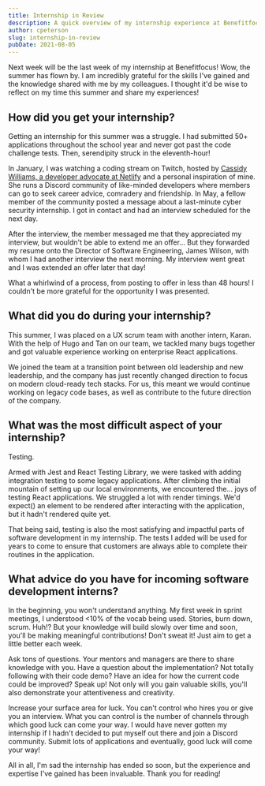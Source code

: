 ```yaml
---
title: Internship in Review
description: A quick overview of my internship experience at Benefitfocus!
author: cpeterson
slug: internship-in-review
pubDate: 2021-08-05
---
```


Next week will be the last week of my internship at Benefitfocus! Wow, the summer has flown by. I am incredibly grateful for the skills I've gained and the knowledge shared with me by my colleagues. I thought it'd be wise to reflect on my time this summer and share my experiences!

## How did you get your internship?

Getting an internship for this summer was a struggle. I had submitted 50+ applications throughout the school year and never got past the code challenge tests. Then, serendipity struck in the eleventh-hour!

In January, I was watching a coding stream on Twitch, hosted by [Cassidy Williams, a developer advocate at Netlify](https://cassidoo.co/) and a personal inspiration of mine. She runs a Discord community of like-minded developers where members can go to seek career advice, comradery and friendship. In May, a fellow member of the community posted a message about a last-minute cyber security internship. I got in contact and had an interview scheduled for the next day.

After the interview, the member messaged me that they appreciated my interview, but wouldn't be able to extend me an offer... But they forwarded my resume onto the Director of Software Engineering, James Wilson, with whom I had another interview the next morning. My interview went great and I was extended an offer later that day!

What a whirlwind of a process, from posting to offer in less than 48 hours! I couldn't be more grateful for the opportunity I was presented.

## What did you do during your internship?

This summer, I was placed on a UX scrum team with another intern, Karan. With the help of Hugo and Tan on our team, we tackled many bugs together and got valuable experience working on enterprise React applications.

We joined the team at a transition point between old leadership and new leadership, and the company has just recently changed direction to focus on modern cloud-ready tech stacks. For us, this meant we would continue working on legacy code bases, as well as contribute to the future direction of the company.

## What was the most difficult aspect of your internship?

Testing.

Armed with Jest and React Testing Library, we were tasked with adding integration testing to some legacy applications. After climbing the initial mountain of setting up our local environments, we encountered the... joys of testing React applications. We struggled a lot with render timings. We'd expect() an element to be rendered after interacting with the application, but it hadn't rendered quite yet.

That being said, testing is also the most satisfying and impactful parts of software development in my internship. The tests I added will be used for years to come to ensure that customers are always able to complete their routines in the application.

## What advice do you have for incoming software development interns?

In the beginning, you won't understand anything. My first week in sprint meetings, I understood <10% of the vocab being used. Stories, burn down, scrum. Huh!? But your knowledge will build slowly over time and soon, you'll be making meaningful contributions! Don't sweat it! Just aim to get a little better each week.

Ask tons of questions. Your mentors and managers are there to share knowledge with you. Have a question about the implementation? Not totally following with their code demo? Have an idea for how the current code could be improved? Speak up! Not only will you gain valuable skills, you'll also demonstrate your attentiveness and creativity.

Increase your surface area for luck. You can't control who hires you or give you an interview. What you can control is the number of channels through which good luck can come your way. I would have never gotten my internship if I hadn't decided to put myself out there and join a Discord community. Submit lots of applications and eventually, good luck will come your way!

All in all, I'm sad the internship has ended so soon, but the experience and expertise I've gained has been invaluable. Thank you for reading!
